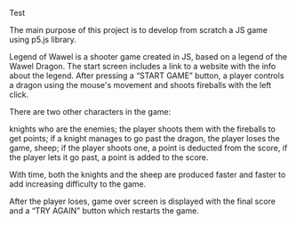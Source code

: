 Test 

The main purpose of this project is to develop from scratch a JS game using p5.js library. 

Legend of Wawel is a shooter game created in JS, based on a legend of the Wawel Dragon. The start screen includes a link to a website with the info about the legend. After pressing a “START GAME” button, a player controls a dragon using the mouse's movement and shoots fireballs with the left click. 

There are two other characters in the game:

knights who are the enemies; the player shoots them with the fireballs to get points; if a knight manages to go past the dragon, the player loses the game,
sheep; if the player shoots one, a point is deducted from the score, if the player lets it go past, a point is added to the score.

With time, both the knights and the sheep are produced faster and faster to add increasing difficulty to the game.

After the player loses, game over screen is displayed with the final score and a “TRY AGAIN” button which restarts the game. 

